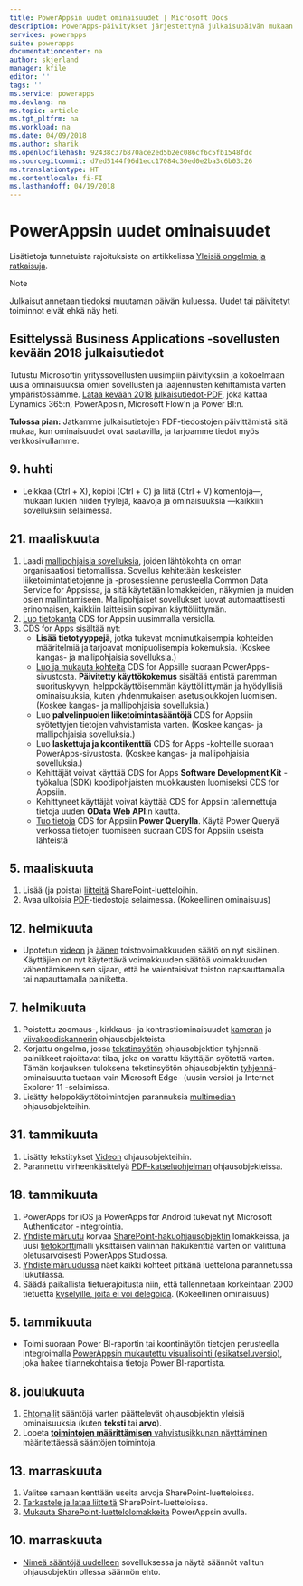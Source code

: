 ```yaml
---
title: PowerAppsin uudet ominaisuudet | Microsoft Docs
description: PowerApps-päivitykset järjestettynä julkaisupäivän mukaan
services: powerapps
suite: powerapps
documentationcenter: na
author: skjerland
manager: kfile
editor: ''
tags: ''
ms.service: powerapps
ms.devlang: na
ms.topic: article
ms.tgt_pltfrm: na
ms.workload: na
ms.date: 04/09/2018
ms.author: sharik
ms.openlocfilehash: 92438c37b870ace2ed5b2ec086cf6c5fb1548fdc
ms.sourcegitcommit: d7ed5144f96d1ecc17084c30ed0e2ba3c6b03c26
ms.translationtype: HT
ms.contentlocale: fi-FI
ms.lasthandoff: 04/19/2018
---
```

# <a name="whats-new-in-powerapps"></a>PowerAppsin uudet ominaisuudet
Lisätietoja tunnetuista rajoituksista on artikkelissa [Yleisiä ongelmia ja ratkaisuja](common-issues-and-resolutions.md).


> [!NOTE]
> Julkaisut annetaan tiedoksi muutaman päivän kuluessa. Uudet tai päivitetyt toiminnot eivät ehkä näy heti.

## <a name="announcing-the-business-applications-spring-18-release-notes"></a>Esittelyssä Business Applications -sovellusten kevään 2018 julkaisutiedot

Tutustu Microsoftin yrityssovellusten uusimpiin päivityksiin ja kokoelmaan uusia ominaisuuksia omien sovellusten ja laajennusten kehittämistä varten ympäristössämme. [Lataa kevään 2018 julkaisutiedot-PDF](https://aka.ms/businessappsreleasenotes), joka kattaa Dynamics 365:n, PowerAppsin, Microsoft Flow'n ja Power BI:n.

**Tulossa pian:** Jatkamme julkaisutietojen PDF-tiedostojen päivittämistä sitä mukaa, kun ominaisuudet ovat saatavilla, ja tarjoamme tiedot myös verkkosivullamme.

## <a name="apr-9"></a>9. huhti
* Leikkaa (Ctrl + X), kopioi (Ctrl + C) ja liitä (Ctrl + V) komentoja&mdash;, mukaan lukien niiden tyylejä, kaavoja ja ominaisuuksia &mdash;kaikkiin sovelluksiin selaimessa.

## <a name="mar-21"></a>21. maaliskuuta
1. Laadi [mallipohjaisia sovelluksia](../model-driven-apps/model-driven-app-overview.md), joiden lähtökohta on oman organisaatiosi tietomallissa. Sovellus kehitetään keskeisten liiketoimintatietojenne ja -prosessienne perusteella Common Data Service for Appsissa, ja sitä käytetään lomakkeiden, näkymien ja muiden osien mallintamiseen. Mallipohjaiset sovellukset luovat automaattisesti erinomaisen, kaikkiin laitteisiin sopivan käyttöliittymän.
2. [Luo tietokanta](../../administrator/create-database.md) CDS for Appsin uusimmalla versiolla.
3. CDS for Apps sisältää nyt:
    - **Lisää tietotyyppejä**, jotka tukevat monimutkaisempia kohteiden määritelmiä ja tarjoavat monipuolisempia kokemuksia. (Koskee kangas- ja mallipohjaisia sovelluksia.)
    - [Luo ja mukauta kohteita](../common-data-service/data-platform-create-entity.md) CDS for Appsille suoraan PowerApps-sivustosta. **Päivitetty käyttökokemus** sisältää entistä paremman suorituskyvyn, helppokäyttöisemmän käyttöliittymän ja hyödyllisiä ominaisuuksia, kuten yhdenmukaisen asetusjoukkojen luomisen. (Koskee kangas- ja mallipohjaisia sovelluksia.)
    - Luo **palvelinpuolen liiketoimintasääntöjä** CDS for Appsiin syötettyjen tietojen vahvistamista varten. (Koskee kangas- ja mallipohjaisia sovelluksia.)
    - Luo **laskettuja ja koontikenttiä** CDS for Apps -kohteille suoraan PowerApps-sivustosta. (Koskee kangas- ja mallipohjaisia sovelluksia.)  
    - Kehittäjät voivat käyttää CDS for Apps **Software Development Kit** -työkalua (SDK) koodipohjaisten muokkausten luomiseksi CDS for Appsiin.
    - Kehittyneet käyttäjät voivat käyttää CDS for Appsiin tallennettuja tietoja uuden **OData Web API**:n kautta.
    - [Tuo tietoja](../common-data-service/data-platform-cds-newentity-pq.md) CDS for Appsiin **Power Querylla**. Käytä Power Queryä verkossa tietojen tuomiseen suoraan CDS for Appsiin useista lähteistä

## <a name="mar-5"></a>5. maaliskuuta
1. Lisää (ja poista) [liitteitä](controls/control-attachments.md) SharePoint-luetteloihin.
2. Avaa ulkoisia [PDF](controls/control-pdf-viewer.md)-tiedostoja selaimessa. (Kokeellinen ominaisuus)

## <a name="feb-12"></a>12. helmikuuta
* Upotetun [videon](controls/control-audio-video.md) ja [äänen](controls/control-audio-video.md) toistovoimakkuuden säätö on nyt sisäinen. Käyttäjien on nyt käytettävä voimakkuuden säätöä voimakkuuden vähentämiseen sen sijaan, että he vaientaisivat toiston napsauttamalla tai napauttamalla painiketta.

## <a name="feb-7"></a>7. helmikuuta
1. Poistettu zoomaus-, kirkkaus- ja kontrastiominaisuudet [kameran](controls/control-camera.md) ja [viivakoodiskannerin](controls/control-barcodescanner.md) ohjausobjekteista.
2. Korjattu ongelma, jossa [tekstinsyötön](controls/control-text-input.md) ohjausobjektien tyhjennä-painikkeet rajoittavat tilaa, joka on varattu käyttäjän syötettä varten. Tämän korjauksen tuloksena tekstinsyötön ohjausobjektin [tyhjennä](controls/control-text-input.md#additional-properties)-ominaisuutta tuetaan vain Microsoft Edge- (uusin versio) ja Internet Explorer 11 -selaimissa.
3. Lisätty helppokäyttötoimintojen parannuksia [multimedian](add-images-pictures-audio-video.md) ohjausobjekteihin.

## <a name="jan-31"></a>31. tammikuuta
1. Lisätty tekstitykset [Videon](controls/control-audio-video.md) ohjausobjekteihin.
2. Parannettu virheenkäsittelyä [PDF-katseluohjelman](controls/control-pdf-viewer.md) ohjausobjekteissa.

## <a name="jan-18"></a>18. tammikuuta
1. PowerApps for iOS ja PowerApps for Android tukevat nyt Microsoft Authenticator -integrointia.
2. [Yhdistelmäruutu](controls/control-combo-box.md) korvaa [SharePoint-hakuohjausobjektin](sharepoint-lookup-fields.md) lomakkeissa, ja uusi [tietokortti](working-with-cards.md)malli yksittäisen valinnan hakukenttiä varten on valittuna oletusarvoisesti PowerApps Studiossa.
3. [Yhdistelmäruudussa](controls/control-combo-box.md) näet kaikki kohteet pitkänä luettelona parannetussa lukutilassa.
4. Säädä paikallista tietuerajoitusta niin, että tallennetaan korkeintaan 2000 tietuetta [kyselyille, joita ei voi delegoida](delegation-overview.md#non-delegable-limits). (Kokeellinen ominaisuus)

## <a name="jan-5"></a>5. tammikuuta
* Toimi suoraan Power BI-raportin tai koontinäytön tietojen perusteella integroimalla [PowerAppsin mukautettu visualisointi (esikatseluversio)](https://powerapps.microsoft.com/blog/powerbi-powerapps-visual/), joka hakee tilannekohtaisia tietoja Power BI-raportista.

## <a name="dec-8"></a>8. joulukuuta
1. [Ehtomallit](working-with-rules.md) sääntöjä varten päättelevät ohjausobjektin yleisiä ominaisuuksia (kuten **teksti** tai **arvo**).
2. Lopeta [**toimintojen määrittämisen** vahvistusikkunan näyttäminen](working-with-rules.md) määritettäessä sääntöjen toimintoja.

## <a name="nov-13"></a>13. marraskuuta
1. Valitse samaan kenttään useita arvoja SharePoint-luetteloissa.
2. [Tarkastele ja lataa liitteitä](controls/control-attachments.md) SharePoint-luetteloissa.
3. [Mukauta SharePoint-luettelolomakkeita](customize-list-form.md) PowerAppsin avulla.

## <a name="nov-10"></a>10. marraskuuta
* [Nimeä sääntöjä uudelleen](working-with-rules.md) sovelluksessa ja näytä säännöt valitun ohjausobjektin ollessa säännön ehto.

